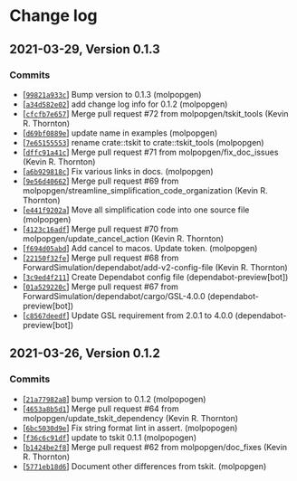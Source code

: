 # Change log

## 2021-03-29, Version 0.1.3

### Commits
- [[`99821a933c`](https://github.com/molpopgen/forrustts/commit/99821a933c473f77e483b4929992dfeb9e445680)] Bump version to 0.1.3 (molpopgen)
- [[`a34d582e02`](https://github.com/molpopgen/forrustts/commit/a34d582e027a0992939ae41206d3c87204d30a0b)] add change log info for 0.1.2 (molpopgen)
- [[`cfcfb7e657`](https://github.com/molpopgen/forrustts/commit/cfcfb7e6574a50abd12d77cd71aa824d224b4f23)] Merge pull request #72 from molpopgen/tskit_tools (Kevin R. Thornton)
- [[`d69bf0889e`](https://github.com/molpopgen/forrustts/commit/d69bf0889eb8b5e62a4c36c14ac384ec3524d812)] update name in examples (molpopgen)
- [[`7e65155553`](https://github.com/molpopgen/forrustts/commit/7e651555532e0a26373ac61e2f5c329fcb577f0a)] rename crate::tskit to crate::tskit_tools (molpopgen)
- [[`dffc91a41c`](https://github.com/molpopgen/forrustts/commit/dffc91a41ca23a244500c324c615da022b3460c7)] Merge pull request #71 from molpopgen/fix_doc_issues (Kevin R. Thornton)
- [[`a6b929818c`](https://github.com/molpopgen/forrustts/commit/a6b929818cafcb88f87344eba7aba3ec6a382967)] Fix various links in docs. (molpopgen)
- [[`9e56d40662`](https://github.com/molpopgen/forrustts/commit/9e56d40662c900fc50a5ed422d3f87a6ced106a5)] Merge pull request #69 from molpopgen/streamline_simplification_code_organization (Kevin R. Thornton)
- [[`e441f9202a`](https://github.com/molpopgen/forrustts/commit/e441f9202a49f41ad37613461df8c970ee06c131)] Move all simplification code into one source file (molpopgen)
- [[`4123c16adf`](https://github.com/molpopgen/forrustts/commit/4123c16adfc71f0763a8545d3b6f8e57fd4ae3f0)] Merge pull request #70 from molpopgen/update_cancel_action (Kevin R. Thornton)
- [[`f694d05abd`](https://github.com/molpopgen/forrustts/commit/f694d05abdbe9b745d83d534dd97b85f078c922d)] Add cancel to macos.  Update token. (molpopgen)
- [[`22150f32fe`](https://github.com/molpopgen/forrustts/commit/22150f32fe242f0042962eadfb4992ff81a40abb)] Merge pull request #68 from ForwardSimulation/dependabot/add-v2-config-file (Kevin R. Thornton)
- [[`3c9ed4f211`](https://github.com/molpopgen/forrustts/commit/3c9ed4f21127c357406cce31bac5e757f71adfef)] Create Dependabot config file (dependabot-preview[bot])
- [[`01a529220c`](https://github.com/molpopgen/forrustts/commit/01a529220cd5e4e1523d8bb19d5ca7a71d510b5d)] Merge pull request #67 from ForwardSimulation/dependabot/cargo/GSL-4.0.0 (dependabot-preview[bot])
- [[`c8567deedf`](https://github.com/molpopgen/forrustts/commit/c8567deedfc3c64babd6d8e57596e6ceb88fbddf)] Update GSL requirement from 2.0.1 to 4.0.0 (dependabot-preview[bot])


## 2021-03-26, Version 0.1.2

### Commits
- [[`21a77982a8`](https://github.com/molpopgen/forrustts/commit/21a77982a8530ae32791ea7eee35af8b9f6da0a7)] bump version to 0.1.2 (molpopogen)
- [[`4653a8b5d1`](https://github.com/molpopgen/forrustts/commit/4653a8b5d128405e9da6f50c58caadb92d97beca)] Merge pull request #64 from molpopgen/update_tskit_dependency (Kevin R. Thornton)
- [[`6bc5030d9e`](https://github.com/molpopgen/forrustts/commit/6bc5030d9e349a0d059f1d06cb741a94522cee01)] Fix string format lint in assert. (molpopogen)
- [[`f36c6c91df`](https://github.com/molpopgen/forrustts/commit/f36c6c91df6500ecc6f2c31246bcf5d5b32bd59e)] update to tskit 0.1.1 (molpopogen)
- [[`b1424be2f8`](https://github.com/molpopgen/forrustts/commit/b1424be2f80400c799503c08500cf48b86c6cfd1)] Merge pull request #62 from molpopgen/doc_fixes (Kevin R. Thornton)
- [[`5771eb18d6`](https://github.com/molpopgen/forrustts/commit/5771eb18d6659af55912697bb7bfeac2b76f2c48)] Document other differences from tskit. (molpopgen)



